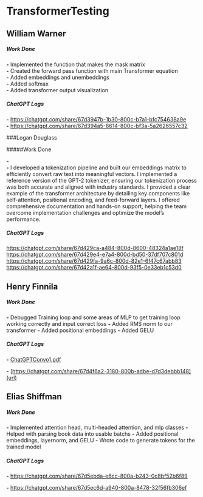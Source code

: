 # TransformerTesting


## William Warner

##### Work Done

**-** Implemented the function that makes the mask matrix <br>
**-** Created the forward pass function with main Transformer equation<br>
**-** Added embeddings and unembeddings <br>
**-** Added softmax <br>
**-** Added transformer output visualization <br>

##### ChatGPT Logs

**-** https://chatgpt.com/share/67d3947b-1b30-800c-b7a1-bfc754638a9e <br>
**-** https://chatgpt.com/share/67d394a5-8614-800c-bf3a-5a2626557c32 <br>


###Logan Douglass 

#####Work Done 

**-**  
**-** I developed a tokenization pipeline and built our embeddings matrix to efficiently convert raw text into meaningful vectors.
I implemented a reference version of the GPT-2 tokenizer, ensuring our tokenization process was both accurate and aligned with industry standards.
I provided a clear example of the transformer architecture by detailing key components like self-attention, positional encoding, and feed-forward layers.
I offered comprehensive documentation and hands-on support, helping the team overcome implementation challenges and optimize the model’s performance.
##### ChatGPT Logs
https://chatgpt.com/share/67d429ca-a484-800d-8600-48324a1ae18f
https://chatgpt.com/share/67d429e4-e7a4-800d-bd50-37df707c801d
https://chatgpt.com/share/67d429fa-9a6c-800d-82e1-6f47c67abb83
https://chatgpt.com/share/67d42a1f-ae64-800d-93f5-0e33eb1c53d0

## Henry Finnila

##### Work Done

**-** Debugged Training loop and some areas of MLP to get training loop working correctly and input correct loss
**-** Added RMS norm to our transformer
**-** Added positional embeddings
**-** Added GELU

##### ChatGPT Logs

**-** [ChatGPTConvo1.pdf](https://github.com/user-attachments/files/19257780/ChatGPTConvo1.pdf)

**-** [https://chatgpt.com/share/67d4f6a2-3180-800b-adbe-d7d3debbb148](url)


## Elias Shiffman

##### Work Done

**-** Implemented attention head, multi-headed attention, and mlp classes
**-** Helped with parsing book data into usable batchs
**-** Added positional embeddings, layernorm, and GELU
**-** Wrote code to generate tokens for the trained model

##### ChatGPT Logs

**-** https://chatgpt.com/share/67d5ebda-e6cc-800a-b243-0c8bf52b6f89 <br>

**-** https://chatgpt.com/share/67d5ec6d-a940-800a-8478-32f56fb306ef <br>

